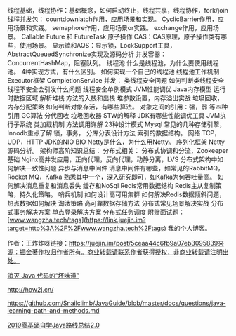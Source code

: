 线程基础，线程协作：基础概念，如何启动终止，线程共享，线程协作，fork/join 线程并发包： countdownlatch作用，应用场景和实现。 CyclicBarrier作用，应用场景和实践。 semaphore作用，应用场景or实践。 exchange作用，应用场景。 Callable Future 和 FutureTask 原子操作 CAS：CAS原理，原子操作类有哪些，使用场景。 显示锁和AQS：显示锁，LockSupport工具，AbstractQueuedSynchronize实现及源码分析 并发容器：ConcurrentHashMap，阻塞队列。 线程池 什么是线程池，为什么要使用线程池。 4种实现方式，有什么区别。 如何实现一个自己的线程池 线程池工作机制 Executor框架 CompletionService 并发： 类线程安全问题 如何判断类线程安全 线程不安全会引发什么问题 线程安全单例模式 JVM性能调优 Java内存模型 运行时数据区域 解析堆栈 方法的入栈和出栈 堆参数设置，内存溢出实战 垃圾回收，内存分配策略 如何判断对象存活，有哪些算法。 对象之间的引用：强，弱 等四种引用 GC算法 分代回收 垃圾回收器 STW的解释 JDK有哪些性能调优工具 JVM执行子系统 类加载机制 方法调用详解 23种设计模式 Mysql 常见的几种存储引擎，Innodb重点了解 锁，事务， 分库分表设计方法 索引的数据结构。 网络 TCP，UDP，HTTP JDK的NIO BIO Netty是什么，为什么用Netty。 序列化框架 Netty源码分析。 架构师高阶知识总结： 分布式相关： 分布式协调和分流，Zookeeper基础 Nginx高并发应用，正向代理，反向代理，动静分离，LVS 分布式架构中如何解决一致性问题 异步与消息中间件 消息中间件有哪些，如常见的RabbitMQ，Rocket MQ，Kafka 熟悉其中一个，深入研究即可，如Kafka为何吞吐量高。 如何解决消息重复和消息丢失 缓存和NoSql Redis常用数据结构 Redis主从复制策略，持久化策略。 哨兵机制 如何设计高可用集群 如何解决Redis数据倾斜问题， 热点数据如何解决 淘汰策略 高可靠数据存储方法 分布式常见场景解决实战 分布式事务解决方案 单点登录解决方案 分布式任务调度 附赠面试题：[www.wangzha.tech/tags](https://link.juejin.im?target=http%3A%2F%2Fwww.wangzha.tech%2Ftags) 我的个人博客。

作者：王炸炸呀链接：https://juejin.im/post/5ceaa44c6fb9a07eb3095839来源：掘金著作权归作者所有。商业转载请联系作者获得授权，非商业转载请注明出处。





[消灭 Java 代码的“坏味道”](https://juejin.im/post/5d7f30256fb9a06aeb10eeda)



http://how2j.cn/



https://github.com/Snailclimb/JavaGuide/blob/master/docs/questions/java-learning-path-and-methods.md



[2019零基础自学Java路线总结2.0](https://mp.weixin.qq.com/s/J2k9X2Y-1XB45Yo1UBIJUA)






